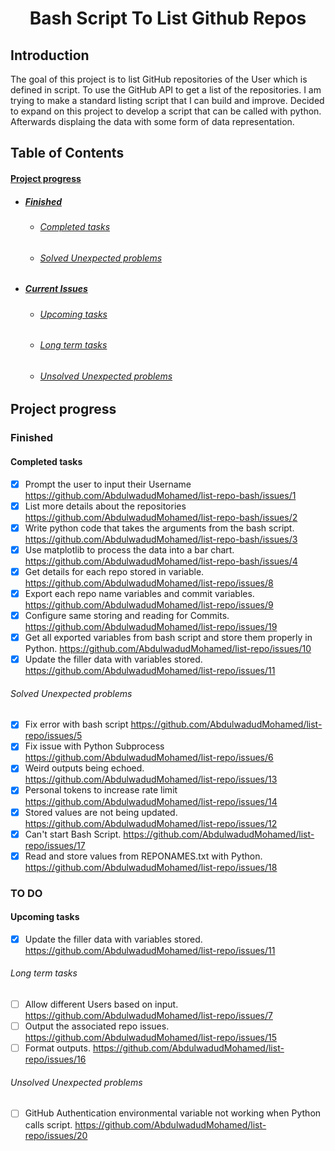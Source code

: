 <h1 align="center">Bash Script To List Github Repos</h1>

## Introduction


The goal of this project is to list GitHub repositories of the User which is defined in script. To use the GitHub API to get a list of the repositories. I am trying to make a standard listing script that I can build and improve. Decided to expand on this project to develop a script that can be called with python. Afterwards displaing the data with some form of data representation.


## Table of Contents

#### [Project progress](#project-progress)

- ##### [Finished](#finished)
  - ###### [Completed tasks](#completed-tasks)
  - ###### [Solved Unexpected problems](#solved-unexpected-problems)

- ##### [Current Issues](#to-do)
  - ###### [Upcoming tasks](#upcoming-tasks)
  - ###### [Long term tasks](#long-term-tasks)
  - ###### [Unsolved Unexpected problems](#unsolved-unexpected-problems)

## Project progress


### Finished

#### Completed tasks

- [x] Prompt the user to input their Username https://github.com/AbdulwadudMohamed/list-repo-bash/issues/1
- [x] List more details about the repositories https://github.com/AbdulwadudMohamed/list-repo-bash/issues/2
- [x] Write python code that takes the arguments from the bash script. https://github.com/AbdulwadudMohamed/list-repo-bash/issues/3
- [x] Use matplotlib to process the data into a bar chart. https://github.com/AbdulwadudMohamed/list-repo-bash/issues/4
- [x] Get details for each repo stored in variable. https://github.com/AbdulwadudMohamed/list-repo/issues/8
- [x] Export each repo name variables and commit variables. https://github.com/AbdulwadudMohamed/list-repo/issues/9
- [x] Configure same storing and reading for Commits. https://github.com/AbdulwadudMohamed/list-repo/issues/19
- [x] Get all exported variables from bash script and store them properly in Python. https://github.com/AbdulwadudMohamed/list-repo/issues/10
- [x] Update the filler data with variables stored. https://github.com/AbdulwadudMohamed/list-repo/issues/11

###### Solved Unexpected problems

- [x] Fix error with bash script https://github.com/AbdulwadudMohamed/list-repo/issues/5
- [x] Fix issue with Python Subprocess https://github.com/AbdulwadudMohamed/list-repo/issues/6
- [x] Weird outputs being echoed. https://github.com/AbdulwadudMohamed/list-repo/issues/13
- [x] Personal tokens to increase rate limit https://github.com/AbdulwadudMohamed/list-repo/issues/14
- [x] Stored values are not being updated. https://github.com/AbdulwadudMohamed/list-repo/issues/12
- [x] Can't start Bash Script. https://github.com/AbdulwadudMohamed/list-repo/issues/17
- [x] Read and store values from REPONAMES.txt with Python. https://github.com/AbdulwadudMohamed/list-repo/issues/18

### TO DO


#### Upcoming tasks
 
- [x] Update the filler data with variables stored. https://github.com/AbdulwadudMohamed/list-repo/issues/11

###### Long term tasks

- [ ] Allow different Users based on input. https://github.com/AbdulwadudMohamed/list-repo/issues/7
- [ ] Output the associated repo issues. https://github.com/AbdulwadudMohamed/list-repo/issues/15
- [ ] Format outputs. https://github.com/AbdulwadudMohamed/list-repo/issues/16

###### Unsolved Unexpected problems

- [ ] GitHub Authentication environmental variable not working when Python calls script. https://github.com/AbdulwadudMohamed/list-repo/issues/20
